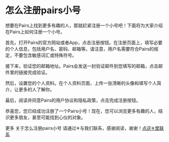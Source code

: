 # 怎么注册pairs小号

想要在Pairs上找到更多有趣的人，那就赶紧注册一个小号吧！下面将为大家介绍在Pairs上如何注册一个小号。

首先，打开Pairs的官方网站或者App，点击注册按钮。在注册页面上，填写必要的个人信息，包括用户名、密码、邮箱等。请注意，用户名需要符合Pairs的规定，不要包含敏感词汇或特殊符号。

接下来，验证您的邮箱地址。Pairs会发送一封验证邮件到您填写的邮箱，点击邮件里的链接完成验证。

然后，设置您的个人资料。在个人资料页面，上传一张清晰的头像和填写个人简介，让更多的人了解你。

最后，阅读并同意Pairs的用户协议和隐私政策，点击完成注册按钮。

恭喜您，您已经成功注册了一个Pairs小号！现在，您可以浏览更多有趣的人，结识更多朋友，甚至可能找到心仪的对象。

更多 关于怎么注册pairs小号 请通过✈与我们联系，感谢阅读，谢谢！[点这✈里联系](https://acc.k02.cc)